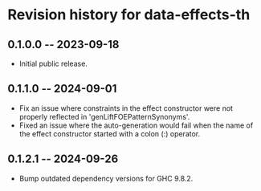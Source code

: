 # Revision history for data-effects-th

## 0.1.0.0 -- 2023-09-18

* Initial public release.

## 0.1.1.0 -- 2024-09-01
* Fix an issue where constraints in the effect constructor were not properly reflected in 'genLiftFOEPatternSynonyms'.
* Fixed an issue where the auto-generation would fail when the name of the effect constructor started with a colon (:) operator.

## 0.1.2.1 -- 2024-09-26
* Bump outdated dependency versions for GHC 9.8.2.
